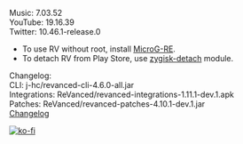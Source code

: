 Music: 7.03.52  
YouTube: 19.16.39  
Twitter: 10.46.1-release.0  
- To use RV without root, install [MicroG-RE](https://github.com/WSTxda/MicroG-RE/releases/latest).  
- To detach RV from Play Store, use [zygisk-detach](https://github.com/j-hc/zygisk-detach) module.  

Changelog:  
CLI: j-hc/revanced-cli-4.6.0-all.jar  
Integrations: ReVanced/revanced-integrations-1.11.1-dev.1.apk  
Patches: ReVanced/revanced-patches-4.10.1-dev.1.jar  
[Changelog](https://github.com/ReVanced/revanced-patches/releases/tag/vdev.1)  
  
[![ko-fi](https://ko-fi.com/img/githubbutton_sm.svg)](https://ko-fi.com/W7W8VRK0S)  
